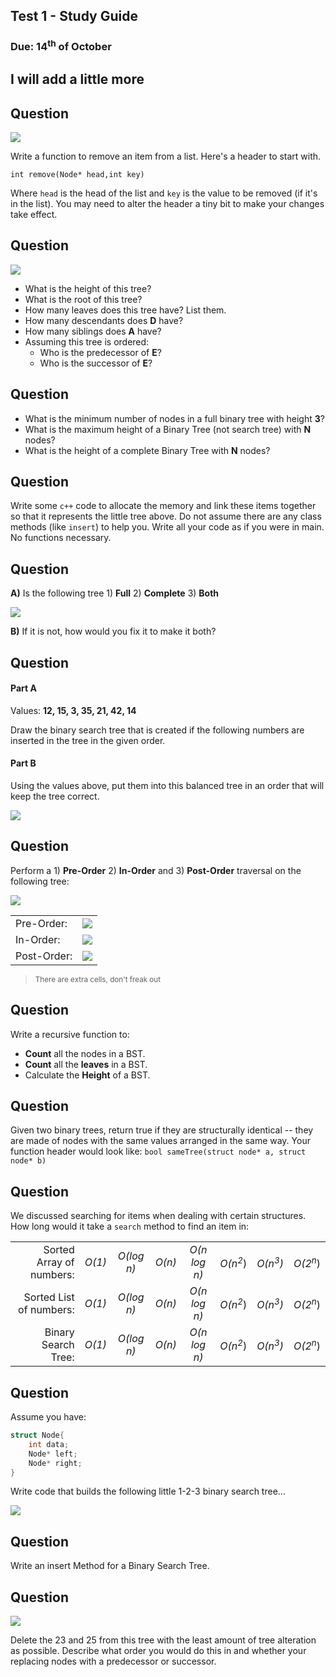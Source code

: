 ## Test 1 - Study Guide
### Due: 14<sup>th</sup> of October

## I will add a little more

## Question

<img src="https://cs.msutexas.edu/~griffin/zcloud/zcloud-files/3013.test.1.7.png">

Write a function to remove an item from a list. Here's a header to start with.  

`int remove(Node* head,int key)`

Where `head` is the head of the list and `key` is the value to be removed (if it's in the list).
You may need to alter the header a tiny bit to make your changes take effect.

## Question

<img src="https://cs.msutexas.edu/~griffin/zcloud/zcloud-files/3013.test.1.5.png">

- What is the height of this tree?
- What is the root of this tree?
- How many leaves does this tree have? List them.
- How many descendants does **D** have?
- How many siblings does  **A** have?
- Assuming this tree is ordered: 
	- Who is the predecessor of **E**?
	- Who is the successor of **E**?

## Question

- What is the minimum number of nodes in a full binary tree with height **3**?
- What is the maximum height of a Binary Tree (not search tree) with **N** nodes?
- What is the height of a complete Binary Tree  with **N** nodes?

## Question

Write some `c++` code to allocate the memory and link these items together so that it represents the little tree above. Do not assume there are any class methods (like `insert`) to help you. Write all your code as if you were in main. No functions necessary.

## Question

**A)** Is the following tree 1) **Full** 2) **Complete** 3) **Both** 

<img src="https://cs.msutexas.edu/~griffin/zcloud/zcloud-files/3013.test.1.2.png">

**B)** If it is not, how would you fix it to make it both?

## Question

#### Part A
Values: **12,  15,  3,  35,  21,  42,  14**

Draw the binary search tree that is created if the following numbers are inserted in the tree in the given order. 

#### Part B

Using the values above, put them into this balanced tree in an order that will keep the tree correct.

<img src="https://cs.msutexas.edu/~griffin/zcloud/zcloud-files/3013.test.1.6.png">

## Question

Perform a 1) **Pre-Order** 2) **In-Order** and 3) **Post-Order** traversal on the following tree:

<img src="https://cs.msutexas.edu/~griffin/zcloud/zcloud-files/3013.test.1.3a.png">

|        |      |
|:----|:---|
|Pre-Order: | <img src="https://cs.msutexas.edu/~griffin/zcloud/zcloud-files/3013.test.1.4.png"> |
| In-Order: |<img src="https://cs.msutexas.edu/~griffin/zcloud/zcloud-files/3013.test.1.4.png"> |
| Post-Order: | <img src="https://cs.msutexas.edu/~griffin/zcloud/zcloud-files/3013.test.1.4.png"> |
><sup> There are extra cells, don't freak out</sup>

## Question

Write a recursive function to:

- **Count** all the nodes in a BST.
- **Count** all the **leaves** in a BST.
- Calculate the **Height** of a BST.

## Question

Given two binary trees, return true if they are structurally identical -- they are made of nodes with the same values arranged in the same way. Your function header would look like: `bool sameTree(struct node* a, struct node* b) `

## Question

We discussed searching for items when dealing with certain structures. How long would it take a `search` method to  find an item in:

|         |       |      |     |      |     |       |      |
|----:|:----:|:----:|:----:|:----:|:----:|:----:|:----:|
| Sorted Array of numbers: |  *O(1)* | *O(log n)* | *O(n)* | *O(n log n)* | *O(n*<sup>*2*</sup>) | *O(n*<sup>*3*</sup>*)* | *O(2*<sup>*n*</sup>)|
Sorted List of numbers:|  *O(1)* | *O(log n)* | *O(n)* | *O(n log n)* | *O(n*<sup>*2*</sup>) | *O(n*<sup>*3*</sup>*)* | *O(2*<sup>*n*</sup>)|
Binary Search Tree: |  *O(1)* | *O(log n)* | *O(n)* | *O(n log n)* | *O(n*<sup>*2*</sup>)| *O(n*<sup>*3*</sup>*)* | *O(2*<sup>*n*</sup>)|

## Question

Assume you have:
```cpp
struct Node{
	int data;
	Node* left;
	Node* right;
}
```

Write code that builds the following little 1-2-3 binary search tree...

<img src="https://cs.msutexas.edu/~griffin/zcloud/zcloud-files/3013.test.1.1.png">

## Question

Write an insert Method for a Binary Search Tree.

## Question

<img src="https://cs.msutexas.edu/~griffin/zcloud/zcloud-files/3013.test.1.3a.png">

Delete the 23 and 25 from this tree with the least amount of tree alteration as possible.
Describe what order you would do this in and whether your replacing nodes with a predecessor
or successor.

